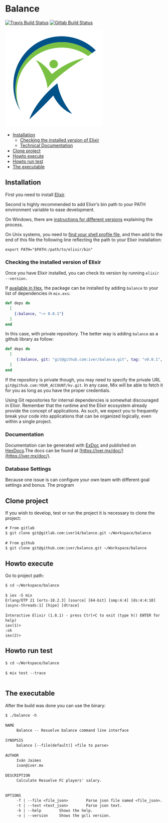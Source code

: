 # Balance
[![Travis Build Status](https://travis-ci.org/iver/balance.svg?branch=master)](https://travis-ci.org/iver/balance)
[![Gitlab Build Status](https://gitlab.com/Iver14/balance/badges/master/build.svg)](https://gitlab.com/Iver14/balance/badges/master/build.svg)


![Balance Logo](assets/balance.png)

* [Installation](#installation)
  - [Checking the installed version of Elixir](#elixir)
  - [Technical Documentation](#doc)
* [Clone project](#clone)
* [Howto execute](#exec) 
* [Howto run test](#test)
* [The executable](#binary)

<a name="installation"></a>

## Installation

First you need to install [Elixir](https://elixir-lang.org/install.html).

Second is highly recommended to add Elixir’s bin path to your PATH environment variable to ease development.

On Windows, there are [instructions for different versions](http://www.computerhope.com/issues/ch000549.htm) explaining the process.

On Unix systems, you need to [find your shell profile file](https://unix.stackexchange.com/a/117470/101951), and then add to the end of this file the following line reflecting the path to your Elixir installation:

```
export PATH="$PATH:/path/to/elixir/bin"
```

<a name="elixir"></a>

### Checking the installed version of Elixir

Once you have Elixir installed, you can check its version by running `elixir --version.`

If [available in Hex](https://hex.pm/docs/publish), the package can be installed
by adding `balance` to your list of dependencies in `mix.exs`:

```elixir
def deps do
  [
    {:balance, "~> 0.0.1"}
  ]
end
```

In this case, with private repository. The better way is adding `balance` as a github library as follow:

```elixir
def deps do
  [
	 {:balance, git: "git@github.com:iver/balance.git", tag: "v0.0.1", app: false}
  ]
end
```

If the repository is private though, you may need to specify the private URL `git@github.com:YOUR_ACCOUNT/kv.git`. In any case, Mix will be able to fetch it for you as long as you have the proper credentials.

Using Git repositories for internal dependencies is somewhat discouraged in Elixir. Remember that the runtime and the Elixir ecosystem already provide the concept of applications. As such, we expect you to frequently break your code into applications that can be organized logically, even within a single project.


<a name="doc"></a>

### Documentation

Documentation can be generated with [ExDoc](https://github.com/elixir-lang/ex_doc) and published on [HexDocs](https://hexdocs.pm).The docs can be found at [https://iver.mx/doc/](https://iver.mx/doc/).

### Database Settings

Because one issue is can configure your own team with different goal settings and bonus. The program

<a name="clone"></a>

## Clone project

If you wish to develop, test or run the project it is necessary to clone the project:

```
# From gitlab  
$ git clone git@gitlab.com:iver14/balance.git ~/Workspace/balance

# From github
$ git clone git@github.com:iver/balance.git ~/Workspace/balance
```

<a name="exec"></a>

## Howto execute

Go to project path:

```
$ cd ~/Workspace/balance

$ iex -S mix
Erlang/OTP 21 [erts-10.2.3] [source] [64-bit] [smp:4:4] [ds:4:4:10] [async-threads:1] [hipe] [dtrace]

Interactive Elixir (1.8.1) - press Ctrl+C to exit (type h() ENTER for help)
iex(1)> 
:ok
iex(2)> 

```

<a name="test"></a>
## Howto run test

```
$ cd ~/Workspace/balance

$ mix test --trace


```

<a name="binary"></a>

## The executable

After the build was done you can use the binary:

```
$ ./balance -h

NAME
	 Balance -- Resuelve balance command line interface

SYNOPSIS
	 balance [--file(default)] <file to parse>

AUTHOR
	 Iván Jaimes
	 ivan@iver.mx

DESCRIPTION
	 Calculate Resuelve FC players' salary.

    
OPTIONS
	 -f | --file <file_json> 		Parse json file named <file_json>.
	 -t | --text <text_json> 		Parse json text.
	 -h | --help 		Shows the help.
	 -v | --version 	Shows the gcli version.
```



